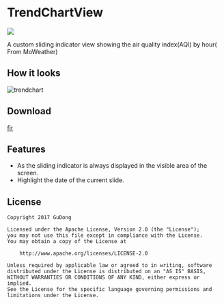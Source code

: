 # TrendChartView
[![](https://img.shields.io/hexpm/l/plug.svg)](https://github.com/maoruibin/TrendChartView/blob/master/LICENSE.txt)

A custom sliding indicator view showing the air quality index(AQI) by hour( From MoWeather)

## How it looks
![trendchart](http://7xr9gx.com1.z0.glb.clouddn.com/trendchart.gif)

## Download
[fir](https://fir.im/2ej)

## Features
* As the sliding indicator is always displayed in the visible area of the screen.
* Highlight the date of the current slide.

## License

    Copyright 2017 GuDong

    Licensed under the Apache License, Version 2.0 (the "License");
    you may not use this file except in compliance with the License.
    You may obtain a copy of the License at

        http://www.apache.org/licenses/LICENSE-2.0

    Unless required by applicable law or agreed to in writing, software
    distributed under the License is distributed on an "AS IS" BASIS,
    WITHOUT WARRANTIES OR CONDITIONS OF ANY KIND, either express or implied.
    See the License for the specific language governing permissions and
    limitations under the License.

  